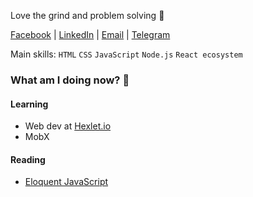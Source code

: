 Love the grind and problem solving 🔮

[Facebook](https://www.facebook.com/siniiitsa) | 
[LinkedIn](https://www.linkedin.com/in/siniiitsa) | 
[Email](mailto:siniiitsa@gmail.com) | 
[Telegram](https://t.me/siniiitsa)

Main skills: `HTML` `CSS` `JavaScript` `Node.js` `React ecosystem`

### What am I doing now? 🤔
#### Learning
- Web dev at [Hexlet.io](https://ru.hexlet.io/)
- MobX

#### Reading
- [Eloquent JavaScript](https://eloquentjavascript.net/)
